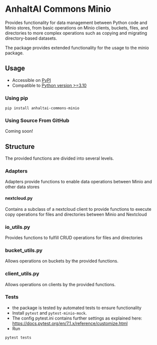 # AnhaltAI Commons Minio
Provides functionality for data management between Python code and Minio stores, 
from basic operations on Minio clients, buckets, files, and directories to more complex 
operations such as copying and migrating directory-based datasets.

The package provides extended functionality for the usage to the minio package.

## Usage 
- Accessible on [PyPI](https://pypi.org/project/anhaltai-commons-minio/)
- Compatible to [Python version >=3.10](https://www.python.org/downloads/)

### Using pip
```
pip install anhaltai-commons-minio
```

### Using Source From GitHub
Coming soon!

## Structure
The provided functions are divided into several levels.

### Adapters
Adapters provide functions to enable data operations between Minio and other data stores

#### nextcloud.py
Contains a subclass of a nextcloud client to provide functions to execute copy 
operations for files and directories between Minio and Nextcloud

### io_utils.py
Provides functions to fulfill CRUD operations for files and directories

### bucket_utils.py
Allows operations on buckets by the provided functions.

### client_utils.py
Allows operations on clients by the provided functions.

### Tests
- the package is tested by automated tests to ensure functionality
- Install ``pytest`` and ``pytest-minio-mock``.
- The config pytest.ini contains further settings as explained here: 
https://docs.pytest.org/en/7.1.x/reference/customize.html
- Run
````shell
pytest tests
````